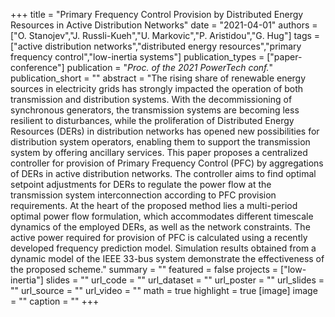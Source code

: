 +++
title = "Primary Frequency Control Provision by Distributed Energy Resources in Active Distribution Networks"
date = "2021-04-01"
authors = ["O. Stanojev","J. Russli-Kueh","U. Markovic","P. Aristidou","G. Hug"]
tags = ["active distribution networks","distributed energy resources","primary frequency control","low-inertia systems"]
publication_types = ["paper-conference"]
publication = "_Proc. of the 2021 PowerTech conf._"
publication_short = ""
abstract = "The rising share of renewable energy sources in electricity grids has strongly impacted the operation of both transmission and distribution systems. With the decommissioning of synchronous generators, the transmission systems are becoming less resilient to disturbances, while the proliferation of Distributed Energy Resources (DERs) in distribution networks has opened new possibilities for distribution system operators, enabling them to support the transmission system by offering ancillary services. This paper proposes a centralized controller for provision of Primary Frequency Control (PFC) by aggregations of DERs in active distribution networks. The controller aims to find optimal setpoint adjustments for DERs to regulate the power flow at the transmission system interconnection according to PFC provision requirements. At the heart of the proposed method lies a multi-period optimal power flow formulation, which accommodates different timescale dynamics of the employed DERs, as well as the network constraints. The active power required for provision of PFC is calculated using a recently developed frequency prediction model. Simulation results obtained from a dynamic model of the IEEE 33-bus system demonstrate the effectiveness of the proposed scheme."
summary = ""
featured = false
projects = ["low-inertia"]
slides = ""
url_code = ""
url_dataset = ""
url_poster = ""
url_slides = ""
url_source = ""
url_video = ""
math = true
highlight = true
[image]
image = ""
caption = ""
+++


